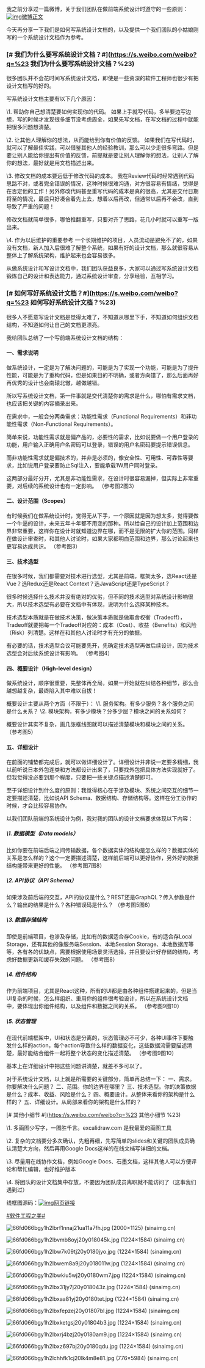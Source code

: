 我之前分享过一篇微博，关于我们团队在做前端系统设计时遵守的一些原则：[![img](https://h5.sinaimg.cn/upload/2015/09/25/3/timeline_card_small_weibo_default.png)微博正文](https://weibo.com/1727858283/Lik8Xl4uz)

今天再分享一下我们是如何写系统设计文档的，以及提供一个我们团队的小姑娘刚写的一个系统设计文档作为参考。

### [# 我们为什么要写系统设计文档？#](https://s.weibo.com/weibo?q=%23 我们为什么要写系统设计文档？%23)

很多团队并不会花时间写系统设计文档，即使是一些资深的软件工程师也很少有把设计文档写的好的。

写系统设计文档主要有以下几个原因：

\1. 帮助你自己想清楚要如何实现你的代码。
如果上手就写代码，多半要边写边想，写的时候才发现很多细节没考虑周全，如果先写文档，在写文档的过程中就能把很多问题想清楚。

\2. 让其他人理解你的想法，从而能给到你有价值的反馈。
如果我们在写代码时，就可以了解最佳实践，可以借鉴其他人的经验教训，那么可以少走很多弯路。但是要让别人能给你提出有价值的反馈，前提就是要让别人理解你的想法，让别人了解你的想法，最好就是用文档描述出来。

\3. 修改文档的成本要远低于修改代码的成本。
我在Review代码时经常遇到代码思路不对，或者完全错误的情况，这种时候很难沟通，对方很容易有情绪，觉得是在否定他的工作！另外修改代码甚至重写代码的成本是真的很高，尤其是交付日期将至的情况，最后只好凑合着先上去，想着以后再改，但通常以后再不会改，直到导致了严重的问题！

修改文档就简单很多，哪怕推翻重写，只要对齐了思路，花几小时就可以重写一版出来。

\4. 作为以后维护的重要参考
一个长期维护的项目，人员流动是避免不了的，如果没有文档，新人加入后很难了解整个系统，如果有好的设计文档，那么就很容易从整体上了解系统架构，维护起来也会容易很多。

从做系统设计和写设计文档中，我们团队获益良多，大家可以通过写系统设计文档锻炼自己的设计和表达能力，通过系统设计审查，分享经验，互相学习。

### [# 如何写好系统设计文档？#](https://s.weibo.com/weibo?q=%23 如何写好系统设计文档？%23)

很多人不愿意写设计文档是觉得太难了，不知道从哪里下手，不知道如何组织文档结构，不知道如何让自己的文档更漂亮。

我给团队总结了一个写前端系统设计文档的结构：

#### 一、需求说明

做系统设计，一定是为了解决问题的，可能是为了实现一个功能，可能是为了提升性能，可能是为了重构代码，但是如果目的不明确，或者方向错了，那么后面再好再优秀的设计也会南辕北辙，越做越错。

所以写系统设计文档，第一件事就是交代清楚你的需求是什么，哪怕有需求文档，也应该把关键的内容摘录出来。

在需求中，一般会分两类需求：功能性需求（Functional Requirements）和非功能性需求（Non-Functional Requirements）。

简单来说，功能性需求就是偏产品的，必要性的需求，比如说要做一个用户登录的功能，用户输入正确用户名密码可以登录，错误的用户名密码要提示错误信息。

而非功能性需求就是偏技术的，并非是必须的，像安全性、可用性、可靠性等要求，比如说用户登录要防止Sql注入，要能承载1W用户同时登录。

这两部分最好分开，尤其是非功能性需求，在设计时很容易漏掉，但实际上非常重要，对后续的系统设计也有一定影响。
（参考图2图3）

#### 二、设计范围（Scopes）

有时候我们在做系统设计时，觉得无从下手，一个原因就是因为想太多，觉得要做一个牛逼的设计，未来五年十年都不用变的那种。所以给自己的设计加上范围和边界非常重要，这样你在设计时就知道边界在哪，而不是无限的扩大你的范围。同样在做设计审查时，和其他人讨论时，如果大家都明白范围和边界，那么讨论起来也更容易达成共识。
（参考图3）

#### 三、技术选型

在很多时候，我们都需要对技术进行选型，尤其是前端，框架太多，选React还是Vue？选Redux还是React Context？选JavaScript还是TypeScript？

很多时候选择什么技术并没有绝对的优劣，但不同的技术选型对系统设计影响很大，所以技术选型有必要在文档中有体现，说明为什么选择某种技术。

技术选型本质就是在做技术决策，做决策本质就是做取舍权衡（Tradeoff），Tradeoff就要把每一个Tradeoff对应的：成本（Cost）、收益（Benefits）和风险（Risk）列清楚。这样在和其他人讨论时才有充分的依据。

有必要的话，技术选型会议可能要先开，先确定技术选型再做后续设计，因为技术选型会对后续系统设计有影响。
（参考图4）

#### 四、概要设计（High-level design）

做系统设计，顺序很重要，先整体再全局，如果一开始就在纠结各种细节，那么会越想越复杂，最终陷入其中难以自拔！

概要设计主要从两个方面（不限于）：
\1. 服务架构。有多少服务？各个服务之间是什么关系？
\2. 模块架构，有多少模块？分多少层？模块之间的关系如何？

概要设计其实不复杂，画几张框线图就可以描述清楚模块和模块之间的关系。
（参考图5）

#### 五、详细设计

在前面的铺垫都完成后，就可以做详细设计了。详细设计并非说一定要多精细，我以前听说日本外包连类和方法都设计出来了，只要找外包把具体方法实现就好了。但我觉得没必要到那个程度，只要把一些关键点描述清楚即可。

至于详细设计到什么度的原则：我觉得核心在于涉及模块、系统之间交互的细节一定要描述清楚，比如说API Schema、数据结构、存储结构等。这样在分工协作的时候，才会比较容易协作。

以我们团队前端的系统设计为例，我对我的团队的设计文档要求体现以下内容：

##### \1. 数据模型（Data models）

比如你要在前端后端之间传输数据，各个数据实体的结构是怎么样的？数据实体的关系是怎么样的？这个一定要描述清楚，这样前后端可以更好协作，另外好的数据结构能带来更好的性能。
（参考图7图8）

##### \2. API协议（API Schema）

如果涉及前后端的交互，API的协议是什么？REST还是GraphQL？传入参数是什么？输出的结果是什么？各种错误码是什么？
（参考图5图6）

##### \3. 数据存储结构

即使是前端项目，也涉及存储，比如有的数据适合存Cookie，有的适合存Local Storage，还有其他的像服务端Session、本地Session Storage、本地数据库等等，各有各的优缺点，需要根据使用场景灵活选择，并且要设计好存储的结构，考虑好数据更新和缓存失效的问题。
（参考图8）

##### \4. 组件结构

作为前端项目，尤其是React这种，所有的UI都是由各种组件搭建起来的，但是当UI复杂的时候，怎么样组织、重用你的组件很考验设计，所以在系统设计文档中，要体现出你组件结构，以及组件和数据之间的关系。
（参考图9图10）

##### \5. 状态管理

在现代前端框架中，UI和状态是分离的，状态管理必不可少，各种UI事件下要触发什么样的action，每个action导致什么样的数据变化，这些数据流需要描述清楚，最好能结合组件一起将整个状态的变化描述清楚。
（参考图9图10）

基本上在详细设计中把这些问题讲清楚，就差不多可以了。

对于系统设计文档，以上就是所需要的关键部分，简单再总结一下：
一、需求。你要解决什么问题？
二、范围。你的边界在哪里？
三、技术选型。你的决策依据是什么？成本、收益、风险是什么？
四、概要设计。从整体来看你的架构是什么样的？
五、详细设计。从局部来看你的架构是什么样的？

[# 其他小细节 #](https://s.weibo.com/weibo?q=%23 其他小细节 %23) 

\1. 多画图少写字，一图胜千言。excalidraw.com 是我最爱的画图工具

\2. 复杂的文档要分多次确认，先粗再细，先写简单的slides和关键的团队成员确认清楚大方向，然后再用Google Docs这样的在线文档写详细的文档。

\3. 尽量用在线协作文档，例如Google Docs、石墨文档，这样其他人可以方便评论和帮忙编辑，也好维护版本

\4. 将团队的设计文档集中存放，不要因为团队成员离职就不能访问了（这事我们遇到过）

线框图源码：[![img](http://h5.sinaimg.cn/upload/2015/09/25/3/timeline_card_small_web_default.png)网页链接](https://weibo.cn/sinaurl?u=https%3A%2F%2Ftwitter-thread.com%2Ft%2F1529571261793419264)

[#软件工程之美#](https://s.weibo.com/weibo?q=%23软件工程之美%23)



![66fd066bgy1h2lbrf1nnaj21ua11a7fh.jpg (2000×1125) (sinaimg.cn)](https://wx3.sinaimg.cn/mw2000/66fd066bgy1h2lbrf1nnaj21ua11a7fh.jpg)



![66fd066bgy1h2lbvmb8oyj20y018045k.jpg (1224×1584) (sinaimg.cn)](https://wx3.sinaimg.cn/mw2000/66fd066bgy1h2lbvmb8oyj20y018045k.jpg)

![66fd066bgy1h2lbw7k09tj20y0180jyo.jpg (1224×1584) (sinaimg.cn)](https://wx1.sinaimg.cn/mw2000/66fd066bgy1h2lbw7k09tj20y0180jyo.jpg)

![66fd066bgy1h2lbwem8a9j20y018011w.jpg (1224×1584) (sinaimg.cn)](https://wx4.sinaimg.cn/mw2000/66fd066bgy1h2lbwem8a9j20y018011w.jpg)

![66fd066bgy1h2lbwkiu5wj20y0180wm7.jpg (1224×1584) (sinaimg.cn)](https://wx3.sinaimg.cn/mw2000/66fd066bgy1h2lbwkiu5wj20y0180wm7.jpg)

![66fd066bgy1h2lbx31jy7j20y018043z.jpg (1224×1584) (sinaimg.cn)](https://wx2.sinaimg.cn/mw2000/66fd066bgy1h2lbx31jy7j20y018043z.jpg)

![66fd066bgy1h2lbxaa81yj20y0180tet.jpg (1224×1584) (sinaimg.cn)](https://wx2.sinaimg.cn/mw2000/66fd066bgy1h2lbxaa81yj20y0180tet.jpg)

![66fd066bgy1h2lbxfepzej20y01807bl.jpg (1224×1584) (sinaimg.cn)](https://wx2.sinaimg.cn/mw2000/66fd066bgy1h2lbxfepzej20y01807bl.jpg)

![66fd066bgy1h2lbxketgsj20y01804b3.jpg (1224×1584) (sinaimg.cn)](https://wx4.sinaimg.cn/mw2000/66fd066bgy1h2lbxketgsj20y01804b3.jpg)

![66fd066bgy1h2lbxrj4bzj20y0180am9.jpg (1224×1584) (sinaimg.cn)](https://wx4.sinaimg.cn/mw2000/66fd066bgy1h2lbxrj4bzj20y0180am9.jpg)

![66fd066bgy1h2lbxz697bj20y0180qdu.jpg (1224×1584) (sinaimg.cn)](https://wx4.sinaimg.cn/mw2000/66fd066bgy1h2lbxz697bj20y0180qdu.jpg)

![66fd066bgy1h2lchhfk1cj20lk4m8e81.jpg (776×5984) (sinaimg.cn)](https://wx3.sinaimg.cn/mw2000/66fd066bgy1h2lchhfk1cj20lk4m8e81.jpg)